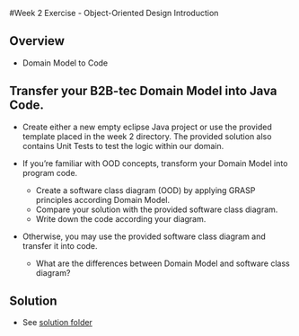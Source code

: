 #Week 2 Exercise - Object-Oriented Design Introduction

## Overview

* Domain Model to Code 

## Transfer your B2B-tec Domain Model into Java Code.

* Create either a new empty eclipse Java project or use the provided template placed in the week 2 directory.
	The provided solution also contains Unit Tests to test the logic within our domain.

* If you’re familiar with OOD concepts, transform your Domain Model into program code.
	* Create a software class diagram (OOD) by applying GRASP principles according Domain Model.
	* Compare your solution with the provided software class diagram.
	* Write down the code according your diagram.
* Otherwise, you may use the provided software class diagram and transfer it into code.
	* What are the differences between Domain Model and software class diagram?


## Solution

* See [solution folder](../solution)
